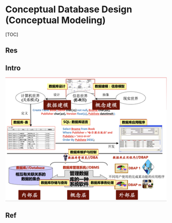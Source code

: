 # Conceptual Database Design (Conceptual Modeling)

[TOC]



## Res


## Intro
![](../../../../../../Assets/Pics/Screenshot%202023-03-06%20at%204.44.56%20PM.png)


## Ref

